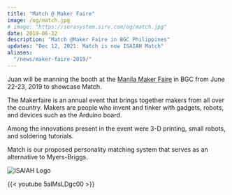 ```yaml
---
title: "Match @ Maker Faire"
image: /og/match.jpg
# image: "https://sorasystem.sirv.com/og/match.jpg"
date: 2019-06-22
description: "Match @Maker Faire in BGC Philippines"
updates: "Dec 12, 2021: Match is now ISAIAH Match"
aliases:
  "/news/maker-faire-2019/"
---
```



Juan will be manning the booth at the [Manila Maker Faire](https://manila.makerfaire.com/) in BGC from June 22-23, 2019 to showcase Match.

The Makerfaire is an annual event that brings together makers from all over the country. Makers are people who invent and tinker with gadgets, robots, and devices such as the Arduino board. 

Among the innovations present in the event were 3-D printing, small robots, and soldering tutorials. 

Match is our proposed personality matching system that serves as an alternative to Myers-Briggs.


![ISAIAH Logo](/og/match.jpg)

{{< youtube 5alMsLDgc00 >}}
